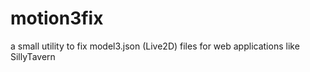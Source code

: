 # motion3fix
a small utility to fix model3.json (Live2D) files for web applications like SillyTavern
